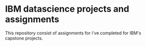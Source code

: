 # IBM datascience projects and assignments
This repository consist of assignments for i've completed for IBM's capstone projects.
